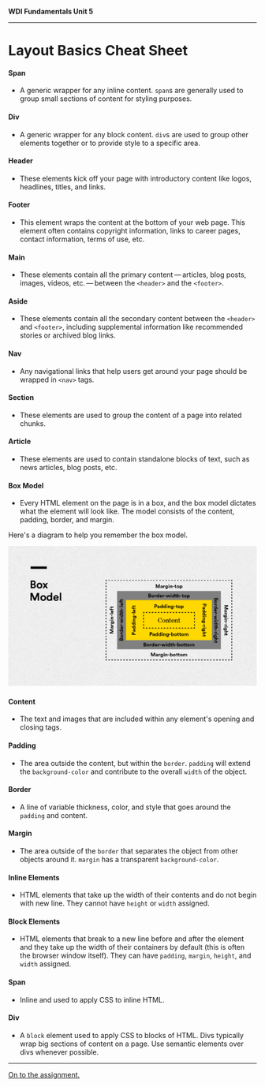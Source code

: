 **WDI Fundamentals Unit 5**

---

# Layout Basics Cheat Sheet

#### Span
* A generic wrapper for any inline content. `span`s are generally used to group small sections of content for styling purposes.

#### Div
* A generic wrapper for any block content. `div`s are used to group other elements together or to provide style to a specific area.

#### Header
* These elements kick off your page with introductory content like logos, headlines, titles, and links.

#### Footer
* This element wraps the content at the bottom of your web page. This element often contains copyright information, links to career pages, contact information, terms of use, etc.

#### Main
* These elements contain all the primary content — articles, blog posts, images, videos, etc. — between the `<header>` and the `<footer>`.

#### Aside
* These elements contain all the secondary content between the `<header>` and `<footer>`, including supplemental information like recommended stories or archived blog links.

#### Nav
* Any navigational links that help users get around your page should be wrapped in `<nav>` tags.

#### Section
* These elements are used to group the content of a page into related chunks.

#### Article
* These elements are used to contain standalone blocks of text, such as news articles, blog posts, etc.

#### Box Model
* Every HTML element on the page is in a box, and the box model dictates what the element will look like. The model consists of the content, padding, border, and margin.

Here's a diagram to help you remember the box model.

![](assets/layout-basics-cheatsheet/box-model.png)

#### Content
* The text and images that are included within any element's opening and closing tags.

#### Padding
* The area outside the content, but within the `border`. `padding` will extend the `background-color` and contribute to the overall `width` of the object.

#### Border
* A line of variable thickness, color, and style that goes around the `padding` and content.

#### Margin
* The area outside of the `border` that separates the object from other objects around it. `margin` has a transparent `background-color`.

#### Inline Elements
* HTML elements that take up the width of their contents and do not begin with new line. They cannot have `height` or `width` assigned.

#### Block Elements
* HTML elements that break to a new line before and after the element and they take up the width of their containers by default (this is often the browser window itself). They can have `padding`, `margin`, `height`, and `width` assigned.

#### Span
* Inline and used to apply CSS to inline HTML.

#### Div
* A `block` element used to apply CSS to blocks of HTML. Divs typically wrap big sections of content on a page. Use semantic elements over divs whenever possible.


---

[On to the assignment.](layout-basics-assignment.md)
